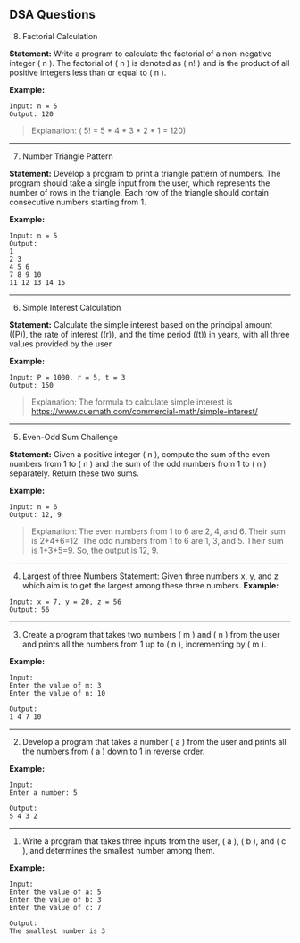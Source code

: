 ## DSA Questions

8. Factorial Calculation

**Statement:** Write a program to calculate the factorial of a non-negative integer \( n \). The factorial of \( n \) is denoted as \( n! \) and is the product of all positive integers less than or equal to \( n \).

**Example:**
```
Input: n = 5
Output: 120
```
> Explanation: \( 5! = 5 * 4 * 3 * 2 * 1 = 120)

---

7. Number Triangle Pattern

**Statement:** Develop a program to print a triangle pattern of numbers. The program should take a single input from the user, which represents the number of rows in the triangle. Each row of the triangle should contain consecutive numbers starting from 1.

**Example:**
```
Input: n = 5
Output:
1
2 3
4 5 6
7 8 9 10
11 12 13 14 15
```
---

6. Simple Interest Calculation
   
**Statement:** Calculate the simple interest based on the principal amount (\(P\)), the rate of interest (\(r\)), and the time period (\(t\)) in years, with all three values provided by the user.

**Example:**
```
Input: P = 1000, r = 5, t = 3
Output: 150
```
> Explanation: 
The formula to calculate simple interest is https://www.cuemath.com/commercial-math/simple-interest/
---
5. Even-Odd Sum Challenge

**Statement:** Given a positive integer \( n \), compute the sum of the even numbers from 1 to \( n \) and the sum of the odd numbers from 1 to \( n \) separately. Return these two sums.

**Example:**
```
Input: n = 6
Output: 12, 9
```
 > Explanation: The even numbers from 1 to 6 are 2, 4, and 6. Their sum is 2+4+6=12. The odd numbers from 1 to 6 are 1, 3, and 5. Their sum is 1+3+5=9. So, the output is 12, 9.
---
4. Largest of three Numbers
Statement: Given three numbers x, y, and z which aim is to get the largest among these three numbers.
**Example:**
```
Input: x = 7, y = 20, z = 56
Output: 56
```
---
3. Create a program that takes two numbers \( m \) and \( n \) from the user and prints all the numbers from 1 up to \( n \), incrementing by \( m \).

**Example:**
```
Input:
Enter the value of m: 3
Enter the value of n: 10

Output:
1 4 7 10
```
---
2. Develop a program that takes a number \( a \) from the user and prints all the numbers from \( a \) down to 1 in reverse order.

**Example:**
```
Input:
Enter a number: 5

Output:
5 4 3 2
```
---
1. Write a program that takes three inputs from the user, \( a \), \( b \), and \( c \), and determines the smallest number among them.
   
**Example:**
```
Input:
Enter the value of a: 5
Enter the value of b: 3
Enter the value of c: 7

Output:
The smallest number is 3
```
